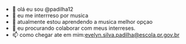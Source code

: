 - 👋 olá eu sou @padilha12
- 👀 eu me interrreso por musica
- 🌱 atualmente estou aprendendo a musica melhor opçao 
- 💞️ eu procurando colaborar com meus interreses.
- 📫 como chegar ate em mim:evelyn.silva.padilha@escola.pr.gov.br

<!---
padilha12/padilha12 is a ✨ special ✨ repository because its `README.md` (this file) appears on your GitHub profile.
You can click the Preview link to take a look at your changes.
--->
